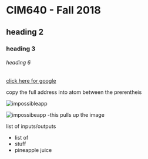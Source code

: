 # CIM640 - Fall 2018

## heading 2

### heading 3

###### heading 6

[click here for google](https://google.com)

copy the full address into atom between the prerentheis

![impossibleapp](www.github/jpeg)

![impossibeapp](hw/theperfectjoe.jpeg) -this pulls up the image

list of inputs/outputs
* list of
* stuff
* pineapple juice
